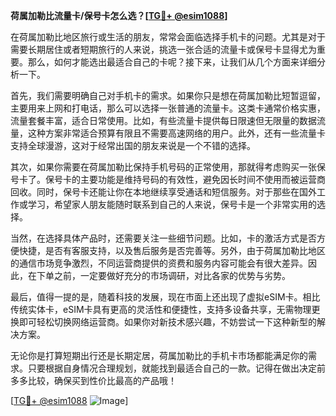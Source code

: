 **荷属加勒比流量卡/保号卡怎么选？[[TG💪+ @esim1088](https://t.me/s/esim1088)]**

在荷属加勒比地区旅行或生活的朋友，常常会面临选择手机卡的问题。尤其是对于需要长期居住或者短期旅行的人来说，挑选一张合适的流量卡或保号卡显得尤为重要。那么，如何才能选出最适合自己的卡呢？接下来，让我们从几个方面来详细分析一下。

首先，我们需要明确自己对手机卡的需求。如果你只是想在荷属加勒比短暂逗留，主要用来上网和打电话，那么可以选择一张普通的流量卡。这类卡通常价格实惠，流量套餐丰富，适合日常使用。比如，有些流量卡提供每日限速但无限量的数据流量，这种方案非常适合预算有限且不需要高速网络的用户。此外，还有一些流量卡支持全球漫游，这对于经常出国的朋友来说是一个不错的选择。

其次，如果你需要在荷属加勒比保持手机号码的正常使用，那就得考虑购买一张保号卡了。保号卡的主要功能是维持号码的有效性，避免因长时间不使用而被运营商回收。同时，保号卡还能让你在本地继续享受通话和短信服务。对于那些在国外工作或学习，希望家人朋友能随时联系到自己的人来说，保号卡是一个非常实用的选择。

当然，在选择具体产品时，还需要关注一些细节问题。比如，卡的激活方式是否方便快捷，是否有客服支持，以及售后服务是否完善等。另外，由于荷属加勒比地区的通信市场竞争激烈，不同运营商提供的资费和服务内容可能会有很大差异。因此，在下单之前，一定要做好充分的市场调研，对比各家的优势与劣势。

最后，值得一提的是，随着科技的发展，现在市面上还出现了虚拟eSIM卡。相比传统实体卡，eSIM卡具有更高的灵活性和便捷性，支持多设备共享，无需物理更换即可轻松切换网络运营商。如果你对新技术感兴趣，不妨尝试一下这种新型的解决方案。

无论你是打算短期出行还是长期定居，荷属加勒比的手机卡市场都能满足你的需求。只要根据自身情况合理规划，就能找到最适合自己的一款。记得在做出决定前多多比较，确保买到性价比最高的产品哦！

[[TG💪+ @esim1088](https://t.me/s/esim1088) ![Image](https://i.postimg.cc/4NQfJmqS/Snipaste-2025-05-13-00-14-12.png)]